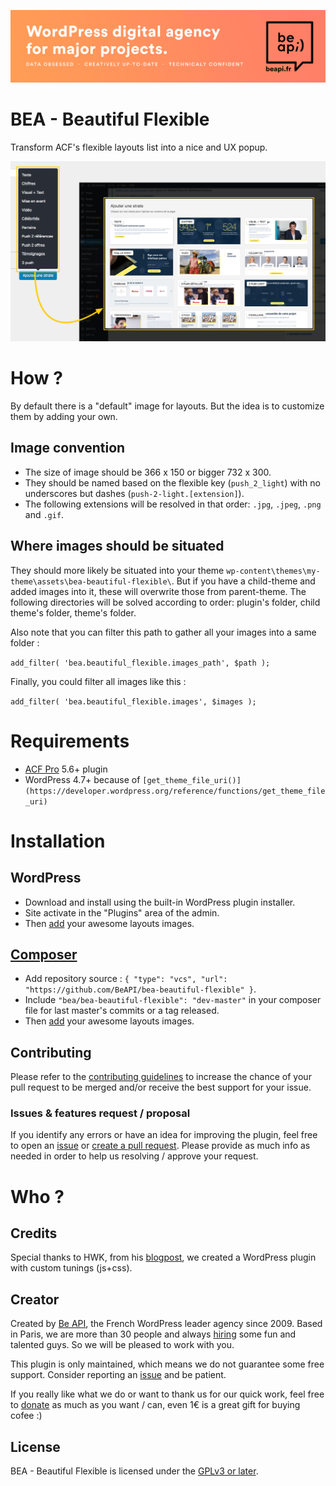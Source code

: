 <a href="https://beapi.fr">![Be API Github Banner](.wordpress.org/banner-github.png)</a>

# BEA - Beautiful Flexible

Transform ACF's flexible layouts list into a nice and UX popup. 

![Screenshot Before/After Beautiful Flexible](.wordpress.org/screenshot-1.png)

# How ?

By default there is a "default" image for layouts. But the idea is to customize them by adding your own.

## Image convention

* The size of image should be 366 x 150 or bigger 732 x 300.
* They should be named based on the flexible key (`push_2_light`) with no underscores but dashes (`push-2-light.[extension]`).
* The following extensions will be resolved in that order: `.jpg`, `.jpeg`, `.png` and `.gif`.

## Where images should be situated

They should more likely be situated into your theme `wp-content\themes\my-theme\assets\bea-beautiful-flexible\`. But if you have a child-theme and added images into it, these will overwrite those from parent-theme.
The following directories will be solved according to order: plugin's folder, child theme's folder, theme's folder.

Also note that you can filter this path to gather all your images into a same folder :

`add_filter( 'bea.beautiful_flexible.images_path', $path );`

Finally, you could filter all images like this :

`add_filter( 'bea.beautiful_flexible.images', $images );`

# Requirements

- [ACF Pro](https://www.advancedcustomfields.com/) 5.6+ plugin
- WordPress 4.7+ because of `[get_theme_file_uri()](https://developer.wordpress.org/reference/functions/get_theme_file_uri)`

# Installation

## WordPress

- Download and install using the built-in WordPress plugin installer.
- Site activate in the "Plugins" area of the admin.
- Then [add](#how-) your awesome layouts images.

## [Composer](http://composer.rarst.net/)

- Add repository source : `{ "type": "vcs", "url": "https://github.com/BeAPI/bea-beautiful-flexible" }`.
- Include `"bea/bea-beautiful-flexible": "dev-master"` in your composer file for last master's commits or a tag released.
- Then [add](#how-) your awesome layouts images.

## Contributing

Please refer to the [contributing guidelines](.github/CONTRIBUTING.md) to increase the chance of your pull request to be merged and/or receive the best support for your issue.

### Issues & features request / proposal

If you identify any errors or have an idea for improving the plugin, feel free to open an [issue](../../issues/new) or [create a pull request](../../compare). Please provide as much info as needed in order to help us resolving / approve your request.

# Who ?

## Credits

Special thanks to HWK, from his [blogpost](https://hwk.fr/blog/acf-transformer-la-selection-des-layouts-du-contenu-flexible-en-modal), we created a WordPress plugin with custom tunings (js+css).

## Creator

Created by [Be API](https://beapi.fr), the French WordPress leader agency since 2009. Based in Paris, we are more than 30 people and always [hiring](https://beapi.workable.com) some fun and talented guys. So we will be pleased to work with you.

This plugin is only maintained, which means we do not guarantee some free support. Consider reporting an [issue](#issues--features-request--proposal) and be patient. 

If you really like what we do or want to thank us for our quick work, feel free to [donate](https://www.paypal.me/BeAPI) as much as you want / can, even 1€ is a great gift for buying cofee :)

## License

BEA - Beautiful Flexible is licensed under the [GPLv3 or later](LICENSE.md).
